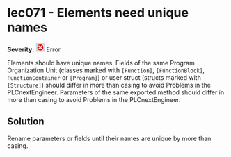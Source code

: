 # Iec071 - Elements need unique names

**Severity:** ![Error](images/Error.png) Error

Elements should have unique names.
Fields of the same Program Organization Unit (classes marked with `[Function]`, `[FunctionBlock]`, `FunctionContainer` or `[Program]`) or user struct (structs marked with `[Structure]`) should differ in more than casing to avoid Problems in the PLCnextEngineer.
Parameters of the same exported method should differ in more than casing to avoid Problems in the PLCnextEngineer.

## Solution

Rename parameters or fields until their names are unique by more than casing.